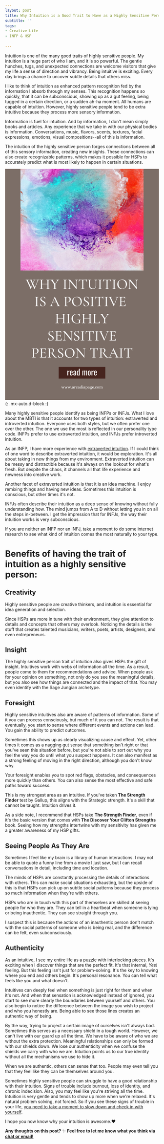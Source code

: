 ```yaml
---
layout: post
title: Why Intuition is a Good Trait to Have as a Highly Sensitive Person
subtitle: ''
tags:
- Creative Life
- INFP & HSP

---
```

Intuition is one of the many good traits of highly sensitive people. My intuition is a huge part of who I am, and it is so powerful. The gentle hunches, tugs, and unexpected connections are welcome visitors that give my life a sense of direction and vibrancy. Being intuitive is exciting. Every day brings a chance to uncover subtle details that others miss.

I like to think of intuition as enhanced pattern recognition fed by the information I absorb through my senses. This recognition happens so quickly, that it can be subconscious, showing up as a gut feeling, being tugged in a certain direction, or a sudden ah-ha moment. All humans are capable of intuition. However, highly sensitive people tend to be extra intuitive because they process more sensory information.

Information is fuel for intuition. And by information, I don't mean simply books and articles. Any experience that we take in with our physical bodies is information. Conversations, music, flavors, scents, textures, facial expressions, emotions, visual compositions--all of this is information.

The intuition of the highly sensitive person forges connections between all of this sensory information, creating new insights. These connections can also create recognizable patterns, which makes it possible for HSPs to accurately predict what is most likely to happen in certain situations.

![traits of highly sensitive person highly sensitive person good traits highly sensitive person trait](/uploads/intuition-highly-sensitive-person-trait.png "Intuition is a good highly sensitive person trait"){: .mx-auto.d-block :}

Many highly sensitive people identify as being INFPs or INFJs. What I love about the MBTI is that it accounts for two types of intuition: extraverted and introverted intuition. Everyone uses both styles, but we often prefer one over the other. The one we use the most is reflected in our personality type code. INFPs prefer to use extraverted intuition, and INFJs prefer introverted intuition.

As an INFP, I have more experience with [extraverted intuition](https://arcadiapage.com/2018/09/accepting-my-scattered-work-style-as.html). If I could think of one word to describe extraverted intuition, it would be exploration. It's all about taking in new things from my environment. Extraverted intuition can be messy and distractible because it's always on the lookout for what's fresh. But despite the chaos, it channels all that life experience and newness into creative work.

Another facet of extraverted intuition is that it is an idea machine. I enjoy remixing things and having new ideas. Sometimes this intuition is conscious, but other times it's not.

INFJs often describe their intuition as a deep sense of knowing without fully understanding how. The mind jumps from A to D without letting you in on all the steps in-between. I get the impression that for INFJs, the way their intuition works is very subconscious.

If you are neither an INFP nor an INFJ, take a moment to do some internet research to see what kind of intuition comes the most naturally to your type.

# Benefits of having the trait of intuition as a highly sensitive person:

## Creativity

Highly sensitive people are creative thinkers, and intuition is essential for idea generation and selection.

Since HSPs are more in tune with their environment, they give attention to details and concepts that others may overlook. Noticing the details is the stuff that creates talented musicians, writers, poets, artists, designers, and even entrepreneurs.

## Insight

The highly sensitive person trait of intuition also gives HSPs the gift of insight. Intuitives work with webs of information all the time. As a result, people come to them for recommendations and advice. When people ask for your opinion on something, not only do you see the meaningful details, but you also see how things are connected and the impact of that. You may even identify with the Sage Jungian archetype.

## Foresight

Highly sensitive intuitives also are aware of patterns of information. Some of it you can process consciously, but much of it you can not. The result is that eventually, you start to sense where different events and actions can lead. You gain the ability to predict outcomes.

Sometimes this shows up as clearly visualizing cause and effect. Yet, other times it comes as a nagging gut sense that something isn't right or that you've seen this situation before, but you're not able to sort out why you feel the way you do until what you suspect happens. It can also manifest as a strong feeling of moving in the right direction, although you don't know why.

Your foresight enables you to spot red flags, obstacles, and  consequences more quickly than others. You can also sense the most effective and safe paths toward success.

This is my strongest area as an intuitive. If you've taken **The Strength Finder** test by Gallup, this aligns with the Strategic strength. It's a skill that cannot be taught. Intuition drives it.

As a side note, I recommend that HSPs take **The Strength Finder**, even if it's the basic version that comes with **The Discover Your Clifton Strengths** book. Seeing how my strengths intertwine with my sensitivity has given me a greater awareness of my HSP gifts.

## Seeing People As They Are

Sometimes I feel like my brain is a library of human interactions. I may not be able to quote a funny line from a movie I just saw, but I can recall conversations in detail, including time and location.

The minds of HSPs are constantly processing the details of interactions with others. This can make social situations exhausting, but the upside of this is that HSPs can pick up on subtle social patterns because they process so much information when they're with others.

HSPs who are in touch with this part of themselves are skilled at seeing people for who they are. They can tell in a heartbeat when someone is lying or being inauthentic. They can see straight through you.

I suspect this is because the actions of an inauthentic person don't match with the social patterns of someone who is being real, and the difference can be felt, even subconsciously.

## Authenticity

As an intuitive, I see my entire life as a puzzle with interlocking pieces. It's exciting when I discover things that are the perfect fit. It's that internal, _Yes!_  feeling. But this feeling isn't just for problem-solving. It's the key to knowing where you end and others begin. It's personal resonance. You can tell what feels like you and what doesn't.

Intuitives can deeply feel when something is just right for them and when it's not. And when that sensation is acknowledged instead of ignored, you start to see more clearly the boundaries between yourself and others. You also begin to notice the difference between the image you wish to project and who you honestly are. Being able to see those lines creates an authentic way of being.

By the way, trying to project a certain image of ourselves isn't always bad. Sometimes this serves as a necessary shield in a tough world. However, we can't live with our guard up all the time. We have to be aware of who we are without the extra protection. Meaningful relationships can only be formed with our shields down. We lose our authenticity when we confuse the shields we carry with who we are. Intuition points us to our true identity without all the mechanisms we use to hide it.

When we are authentic, others can sense that too. People may even tell you that they feel like they can be themselves around you.

Sometimes highly sensitive people can struggle to have a good relationship with their intuition. Signs of trouble include burnout, loss of identity, and chronic indecision. Also, you may feel like you're striving all the time. Intuition is very gentle and tends to show up more when we're relaxed. It's natural problem solving, not forced. So if you see these signs of trouble in your life, [you need to take a moment to slow down and check in with yourself](https://arcadiapage.com/2022-08-20-rethink-your-sensitivity-8-important-life-changes-to-make-after-learning-you-re-an-hsp/).

I hope you now know why your intuition is awesome.❤️

**Any thoughts on this post?** ✨ **Feel free to let me know what you think via** [**chat or email!**](https://arcadiapage.com/coffee/)